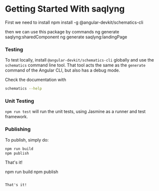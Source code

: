 # Getting Started With saqlyng

First we need to install 
npm install -g @angular-devkit/schematics-cli

then we can use this package by commands 
ng generate saqlyng:sharedComponent
ng generate saqlyng:landingPage

### Testing

To test locally, install `@angular-devkit/schematics-cli` globally and use the `schematics` command line tool. That tool acts the same as the `generate` command of the Angular CLI, but also has a debug mode.

Check the documentation with

```bash
schematics --help
```

### Unit Testing

`npm run test` will run the unit tests, using Jasmine as a runner and test framework.

### Publishing

To publish, simply do:

```bash
npm run build
npm publish
```

That's it!

npm run build
npm publish
```

That's it!
